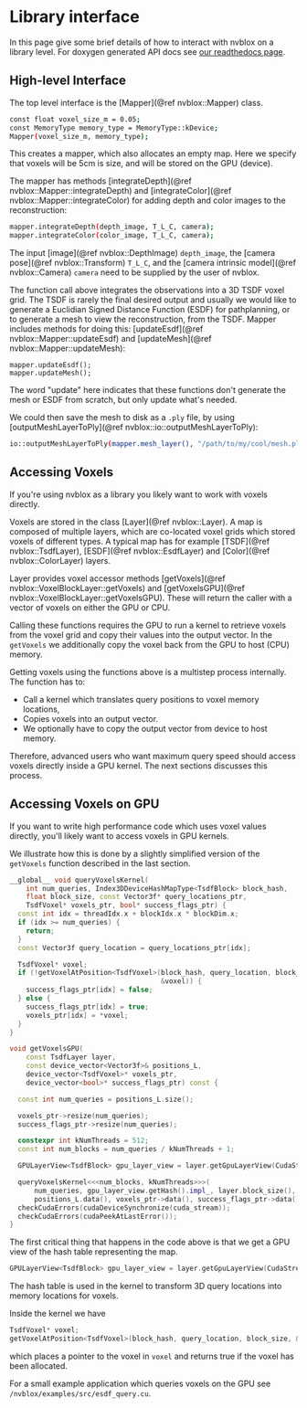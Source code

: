 # Library interface

In this page give some brief details of how to interact with nvblox on a library level. For doxygen generated API docs see [our readthedocs page](https://nvblox.readthedocs.io/en/latest/index.html).

## High-level Interface

The top level interface is the [Mapper](@ref nvblox::Mapper) class.

```bash
const float voxel_size_m = 0.05;
const MemoryType memory_type = MemoryType::kDevice;
Mapper(voxel_size_m, memory_type);
```

This creates a mapper, which also allocates an empty map. Here we specify that voxels will be 5cm is size, and will be stored on the GPU (device).

The mapper has methods [integrateDepth](@ref nvblox::Mapper::integrateDepth) and [integrateColor](@ref nvblox::Mapper::integrateColor) for adding depth and color images to the reconstruction:

```bash
mapper.integrateDepth(depth_image, T_L_C, camera);
mapper.integrateColor(color_image, T_L_C, camera);
```

The input [image](@ref nvblox::DepthImage) `depth_image`, the [camera pose](@ref nvblox::Transform) `T_L_C`, and the [camera intrinsic model](@ref nvblox::Camera) `camera` need to be supplied by the user of nvblox.

The function call above integrates the observations into a 3D TSDF voxel grid.
The TSDF is rarely the final desired output and usually we would like to generate a Euclidian Signed Distance Function (ESDF) for pathplanning, or to generate a mesh to view the reconstruction, from the TSDF.
Mapper includes methods for doing this: [updateEsdf](@ref nvblox::Mapper::updateEsdf) and [updateMesh](@ref nvblox::Mapper::updateMesh):

```{.bash}
mapper.updateEsdf();
mapper.updateMesh();
```

The word "update" here indicates that these functions don't generate the mesh or ESDF from scratch, but only update what's needed.

We could then save the mesh to disk as a `.ply` file, by using [outputMeshLayerToPly](@ref nvblox::io::outputMeshLayerToPly):

```bash
io::outputMeshLayerToPly(mapper.mesh_layer(), "/path/to/my/cool/mesh.ply");
```

## Accessing Voxels

If you're using nvblox as a library you likely want to work with voxels directly.

Voxels are stored in the class [Layer](@ref nvblox::Layer). A map is composed of multiple layers, which are co-located voxel grids which stored voxels of different types.
A typical map has for example [TSDF](@ref nvblox::TsdfLayer), [ESDF](@ref nvblox::EsdfLayer) and [Color](@ref nvblox::ColorLayer) layers.

Layer provides voxel accessor methods [getVoxels](@ref nvblox::VoxelBlockLayer::getVoxels) and [getVoxelsGPU](@ref nvblox::VoxelBlockLayer::getVoxelsGPU). These will return the caller with a vector of voxels on either the GPU or CPU.

Calling these functions requires the GPU to run a kernel to retrieve voxels from the voxel grid and copy their values into the output vector.
In the `getVoxels` we additionally copy the voxel back from the GPU to host (CPU) memory.

Getting voxels using the functions above is a multistep process internally.
The function has to:
* Call a kernel which translates query positions to voxel memory locations, 
* Copies voxels into an output vector.
* We optionally have to copy the output vector from device to host memory.
 
Therefore, advanced users who want maximum query speed should access voxels directly inside a GPU kernel.
The next sections discusses this process.

## Accessing Voxels on GPU

If you want to write high performance code which uses voxel values directly, you'll likely want to access voxels in GPU kernels.

We illustrate how this is done by a slightly simplified version of the `getVoxels` function described in the last section.

```cpp
__global__ void queryVoxelsKernel(
    int num_queries, Index3DDeviceHashMapType<TsdfBlock> block_hash,
    float block_size, const Vector3f* query_locations_ptr,
    TsdfVoxel* voxels_ptr, bool* success_flags_ptr) {
  const int idx = threadIdx.x + blockIdx.x * blockDim.x;
  if (idx >= num_queries) {
    return;
  }
  const Vector3f query_location = query_locations_ptr[idx];

  TsdfVoxel* voxel;
  if (!getVoxelAtPosition<TsdfVoxel>(block_hash, query_location, block_size,
                                     &voxel)) {
    success_flags_ptr[idx] = false;
  } else {
    success_flags_ptr[idx] = true;
    voxels_ptr[idx] = *voxel;
  }
}

void getVoxelsGPU(
    const TsdfLayer layer,
    const device_vector<Vector3f>& positions_L,
    device_vector<TsdfVoxel>* voxels_ptr,
    device_vector<bool>* success_flags_ptr) const {

  const int num_queries = positions_L.size();

  voxels_ptr->resize(num_queries);
  success_flags_ptr->resize(num_queries);

  constexpr int kNumThreads = 512;
  const int num_blocks = num_queries / kNumThreads + 1;

  GPULayerView<TsdfBlock> gpu_layer_view = layer.getGpuLayerView(CudaStreamOwning());

  queryVoxelsKernel<<<num_blocks, kNumThreads>>>(
      num_queries, gpu_layer_view.getHash().impl_, layer.block_size(),
      positions_L.data(), voxels_ptr->data(), success_flags_ptr->data());
  checkCudaErrors(cudaDeviceSynchronize(cuda_stream));
  checkCudaErrors(cudaPeekAtLastError());
}
```

The first critical thing that happens in the code above is that we get a GPU view of the hash table representing the map.

```cpp
GPULayerView<TsdfBlock> gpu_layer_view = layer.getGpuLayerView(CudaStreamOwning())
```
The hash table is used in the kernel to transform 3D query locations into memory locations for voxels.

Inside the kernel we have
```cpp
TsdfVoxel* voxel;
getVoxelAtPosition<TsdfVoxel>(block_hash, query_location, block_size, &voxel);
```
which places a pointer to the voxel in `voxel` and returns true if the voxel has been allocated.

For a small example application which queries voxels on the GPU see `/nvblox/examples/src/esdf_query.cu`.
